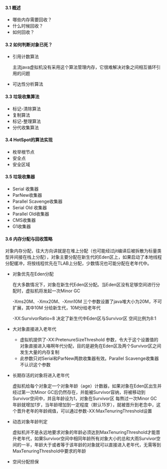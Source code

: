 #### 3.1 概述
- 哪些内存需要回收？
- 什么时候回收？
- 如何回收？

#### 3.2 如何判断对象已死？
- 引用计数算法

    主流java虚拟机没有采用这个算法管理内存，它很难解决对象之间相互循环引用的问题
- 可达性分析算法

#### 3.3 垃圾收集算法
- 标记-清除算法
- 复制算法
- 标记-整理算法
- 分代收集算法

#### 3.4 HotSpot的算法实现
- 枚举根节点
- 安全点
- 安全区域

#### 3.5 垃圾收集器
- Serial 收集器
- ParNew收集器
- Parallel Scavenge收集器
- Serial Old 收集器
- Parallel Old收集器
- CMS收集器
- G1收集器

#### 3.6 内存分配与回收策略

对象内存分配，往大方向讲就是在堆上分配（也可能经过jit编译后被拆散为标量类型并间接在栈上分配），对象主要分配在新生代的Eden区上，如果启动了本地线程分配缓冲，将按线程优先在TLAB上分配，少数情况也可能分配在老年代中。

- 对象优先在Eden分配

    在大多数情况下，对象在新生代Eden区分配。当Eden区没有足够空间进行分配时，虚拟机将发起一次Minor GC
    
    -Xms20M、-Xmx20M、-Xmn10M 三个参数设置了java堆大小为20M，不可扩展，其中10M
    分给新生代，10M分给老年代
    
    -XX:SurvivorRatio=8 决定了新生代中Eden区与Survivor区 空间比例为8:1

- 大对象直接进入老年代
    
    - 虚拟机提供了-XX:PretenureSizeThreshold 参数，令大于这个设置值的对象直接进入咯啊年代分配，目的是避免在Eden区及两个Survivor区之间发生大量的内存复制
    - 此参数只对Serial和ParNew两款收集器有效。Parallel Scavenge收集器不认识这个参数
- 长期存活的对象将进入老年代    

    虚拟机给每个对象定一个对象年龄（age）计数器，如果对象在Eden区出生并经过第一次Minor GC后仍然存在，并能被Survivor容纳，将被移动到Survivor空间中，并且年龄设为1，对象在Survivor区 每熬过一次Minor GC 年龄就增加1岁，当年龄增加到一定程度（默认15岁），就被晋升到老念中，这个晋升老年的年龄阀值，可以通过参数-XX:MaxTenuringThreshold设置
- 动态对象年龄判定

    虚拟机并不是永远地要求对象的年龄必须达到MaxTenuringThreshold才能晋升老年代，如果Survivor空间中相同年龄所有对象大小的总和大雨Survivor空间的一半，年龄大于或者等于该年龄的对象就可以直接进入老年代，无需等到MaxTenuringThreshold中要求的年龄
- 空间分配担保
